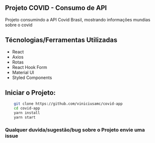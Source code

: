 ## Projeto COVID - Consumo de API
Projeto consumindo a API Covid Brasil, mostrando informações mundias sobre o covid

## Técnologias/Ferramentas Utilizadas
- React
- Axios
- Rotas
- React Hook Form
- Material UI
- Styled Components

## Iniciar o Projeto:
```bash
    git clone https://github.com/viniciusamc/covid-app 
    cd covid-app
    yarn install
    yarn start
```

### Qualquer duvida/sugestão/bug sobre o Projeto envie uma issue
